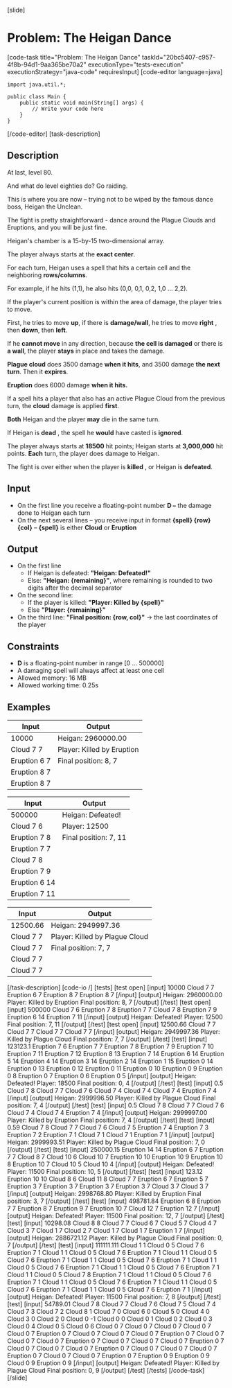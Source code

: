 [slide]
# Problem: The Heigan Dance
[code-task title="Problem: The Heigan Dance" taskId="20bc5407-c957-4f8b-94d1-9aa365be70a2" executionType="tests-execution" executionStrategy="java-code" requiresInput]
[code-editor language=java]
```
import java.util.*;

public class Main {
    public static void main(String[] args) {
        // Write your code here
    }
}
```
[/code-editor]
[task-description]
## Description
At last, level 80.

And what do level eighties do? Go raiding.

This is where you are now – trying not to be wiped by the famous dance boss, Heigan the Unclean.

The fight is pretty straightforward - dance around the Plague Clouds and Eruptions, and you will be just fine.

Heigan's chamber is a 15-by-15 two-dimensional array. 

The player always starts at the **exact center**. 

For each turn, Heigan uses a spell that hits a certain cell and the neighboring **rows/columns**. 

For example, if he hits (1,1), he also hits (0,0, 0,1, 0,2, 1,0 ... 2,2). 

If the player's current position is within the area of damage, the player tries to move. 

First, he tries to move **up**, if there is **damage/wall**, he tries to move **right** , then **down**, then **left**. 

If he **cannot move** in any direction, because **the cell is damaged** or there is **a wall**, the player **stays** in place and takes the damage.

**Plague cloud** does 3500 damage **when it hits**, and 3500 damage **the next turn**. Then it **expires**. 

**Eruption** does 6000 damage **when it hits.** 

If a spell hits a player that also has an active Plague Cloud from the previous turn, the **cloud** damage is applied **first**. 

**Both** Heigan and the player **may** die in the same turn. 

If Heigan is **dead** , the spell he **would** have casted is **ignored**.

The player always starts at **18500** hit points; Heigan starts at **3,000,000** hit points. **Each** turn, the player does damage to Heigan. 

The fight is over either when the player is **killed** , or Heigan is **defeated**.

## Input

- On the first line you receive a floating-point number **D –** the damage done to Heigan each turn
- On the next several lines – you receive input in format **{spell} {row} {col}** – **{spell}** is either **Cloud** or **Eruption**

## Output

- On the first line
  - If Heigan is defeated: **"Heigan: Defeated!"**
  - Else: **"Heigan: {remaining}"**, where remaining is rounded to two digits after the decimal separator
- On the second line:
  - If the player is killed: **"Player: Killed by {spell}"**
  - Else **"Player: {remaining}"**
- On the third line: **"Final position: {row, col}"** -> the last coordinates of the player

## Constraints

- **D** is a floating-point number in range [0 ... 500000]
- A damaging spell will always affect at least one cell
- Allowed memory: 16 MB
- Allowed working time: 0.25s

## Examples
| **Input** | **Output** |
| --- | --- |
| 10000 | Heigan: 2960000.00 |
| Cloud 7 7 | Player: Killed by Eruption |
| Eruption 6 7 | Final position: 8, 7 |
| Eruption 8 7 |  |
| Eruption 8 7 |  |

| **Input** | **Output** |
| --- | --- |
| 500000 | Heigan: Defeated! |
| Cloud 7 6 | Player: 12500 |
| Eruption 7 8 | Final position: 7, 11 |
| Eruption 7 7 |  |
| Cloud 7 8 |  |
| Eruption 7 9 |  |
| Eruption 6 14 |  |
| Eruption 7 11 |  |

| **Input** | **Output** |
| --- | --- |
| 12500.66 | Heigan: 2949997.36 |
| Cloud 7 7 | Player: Killed by Plague Cloud |
| Cloud 7 7 | Final position: 7, 7 |
| Cloud 7 7 |  |
| Cloud 7 7 |  |

[/task-description]
[code-io /]
[tests]
[test open]
[input]
10000
Cloud 7 7
Eruption 6 7
Eruption 8 7
Eruption 8 7
[/input]
[output]
Heigan: 2960000.00
Player: Killed by Eruption
Final position: 8, 7
[/output]
[/test]
[test open]
[input]
500000
Cloud 7 6
Eruption 7 8
Eruption 7 7
Cloud 7 8
Eruption 7 9
Eruption 6 14
Eruption 7 11
[/input]
[output]
Heigan: Defeated!
Player: 12500
Final position: 7, 11
[/output]
[/test]
[test open]
[input]
12500.66
Cloud 7 7
Cloud 7 7
Cloud 7 7
Cloud 7 7
[/input]
[output]
Heigan: 2949997.36
Player: Killed by Plague Cloud
Final position: 7, 7
[/output]
[/test]
[test]
[input]
123123.1
Eruption 7 6
Eruption 7 7
Eruption 7 8
Eruption 7 9
Eruption 7 10
Eruption 7 11
Eruption 7 12
Eruption 8 13
Eruption 7 14
Eruption 6 14
Eruption 5 14
Eruption 4 14
Eruption 3 14
Eruption 2 14
Eruption 1 15
Eruption 0 14
Eruption 0 13
Eruption 0 12
Eruption 0 11
Eruption 0 10
Eruption 0 9
Eruption 0 8
Eruption 0 7
Eruption 0 6
Eruption 0 5
[/input]
[output]
Heigan: Defeated!
Player: 18500
Final position: 0, 4
[/output]
[/test]
[test]
[input]
0.5
Cloud 7 8
Cloud 7 7
Cloud 7 6
Cloud 7 4
Cloud 7 4
Cloud 7 4
Eruption 7 4
[/input]
[output]
Heigan: 2999996.50
Player: Killed by Plague Cloud
Final position: 7, 4
[/output]
[/test]
[test]
[input]
0.5
Cloud 7 8
Cloud 7 7
Cloud 7 6
Cloud 7 4
Cloud 7 4
Eruption 7 4
[/input]
[output]
Heigan: 2999997.00
Player: Killed by Eruption
Final position: 7, 4
[/output]
[/test]
[test]
[input]
0.59
Cloud 7 8
Cloud 7 7
Cloud 7 6
Cloud 7 5
Eruption 7 4
Eruption 7 3
Eruption 7 2
Eruption 7 1
Cloud 7 1
Cloud 7 1
Eruption 7 1
[/input]
[output]
Heigan: 2999993.51
Player: Killed by Plague Cloud
Final position: 7, 0
[/output]
[/test]
[test]
[input]
250000.15
Eruption 14 14
Eruption 6 7
Eruption 7 7
Cloud 8 7
Cloud 10 6
Cloud 10 7
Eruption 10 10
Eruption 10 9
Eruption 10 8
Eruption 10 7
Cloud 10 5
Cloud 10 4
[/input]
[output]
Heigan: Defeated!
Player: 11500
Final position: 10, 5
[/output]
[/test]
[test]
[input]
123.12
Eruption 10 10
Cloud 8 6
Cloud 11 8
Cloud 7 7
Eruption 6 7
Eruption 5 7
Eruption 3 7
Eruption 3 7
Eruption 3 7
Eruption 3 7
Cloud 3 7
Cloud 3 7
[/input]
[output]
Heigan: 2998768.80
Player: Killed by Eruption
Final position: 3, 7
[/output]
[/test]
[test]
[input]
498781.84
Eruption 6 8
Eruption 7 7
Eruption 8 7
Eruption 9 7
Eruption 10 7
Cloud 12 7
Eruption 12 7
[/input]
[output]
Heigan: Defeated!
Player: 11500
Final position: 12, 7
[/output]
[/test]
[test]
[input]
10298.08
Cloud 8 8
Cloud 7 7
Cloud 6 7
Cloud 5 7
Cloud 4 7
Cloud 3 7
Cloud 1 7
Cloud 2 7
Cloud 1 7
Cloud 1 7
Eruption 1 7
[/input]
[output]
Heigan: 2886721.12
Player: Killed by Plague Cloud
Final position: 0, 7
[/output]
[/test]
[test]
[input]
111111.111
Cloud 1 1
Cloud 0 5
Cloud 7 6
Eruption 7 1
Cloud 1 1
Cloud 0 5
Cloud 7 6
Eruption 7 1
Cloud 1 1
Cloud 0 5
Cloud 7 6
Eruption 7 1
Cloud 1 1
Cloud 0 5
Cloud 7 6
Eruption 7 1
Cloud 1 1
Cloud 0 5
Cloud 7 6
Eruption 7 1
Cloud 1 1
Cloud 0 5
Cloud 7 6
Eruption 7 1
Cloud 1 1
Cloud 0 5
Cloud 7 8
Eruption 7 1
Cloud 1 1
Cloud 0 5
Cloud 7 6
Eruption 7 1
Cloud 1 1
Cloud 0 5
Cloud 7 6
Eruption 7 1
Cloud 1 1
Cloud 0 5
Cloud 7 6
Eruption 7 1
Cloud 1 1
Cloud 0 5
Cloud 7 6
Eruption 7 1
[/input]
[output]
Heigan: Defeated!
Player: 11500
Final position: 7, 8
[/output]
[/test]
[test]
[input]
54789.01
Cloud 7 8
Cloud 7 7
Cloud 7 6
Cloud 7 5
Cloud 7 4
Cloud 7 3
Cloud 7 2
Cloud 8 1
Cloud 7 0
Cloud 6 0
Cloud 5 0
Cloud 4 0
Cloud 3 0
Cloud 2 0
Cloud 0 -1
Cloud 0 0
Cloud 0 1
Cloud 0 2
Cloud 0 3
Cloud 0 4
Cloud 0 5
Cloud 0 6
Cloud 0 7
Cloud 0 7
Cloud 0 7
Cloud 0 7
Cloud 0 7
Eruption 0 7
Cloud 0 7
Cloud 0 7
Cloud 0 7
Eruption 0 7
Cloud 0 7
Cloud 0 7
Cloud 0 7
Eruption 0 7
Cloud 0 7
Cloud 0 7
Cloud 0 7
Eruption 0 7
Cloud 0 7
Cloud 0 7
Cloud 0 7
Eruption 0 7
Cloud 0 7
Cloud 0 7
Cloud 0 7
Eruption 0 7
Cloud 0 7
Cloud 0 7
Eruption 0 7
Eruption 0 9
Eruption 0 9
Cloud 0 9
Eruption 0 9
[/input]
[output]
Heigan: Defeated!
Player: Killed by Plague Cloud
Final position: 0, 9
[/output]
[/test]
[/tests]
[/code-task]
[/slide]